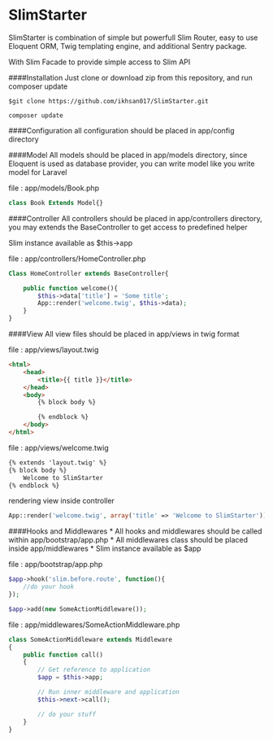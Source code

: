SlimStarter
===========

SlimStarter is combination of simple but powerfull Slim Router, easy to use Eloquent ORM, Twig templating engine, 
and additional Sentry package.

With Slim Facade to provide simple access to Slim API

####Installation
Just clone or download zip from this repository, and run composer update

```
$git clone https://github.com/ikhsan017/SlimStarter.git
```

```
composer update
```

####Configuration
all configuration should be placed in app/config directory

####Model
All models should be placed in app/models directory, since Eloquent is used as database provider, 
you can write model like you write model for Laravel

file : app/models/Book.php
```php
class Book Extends Model{}
```

####Controller
All controllers should be placed in app/controllers directory, you may extends the BaseController to get access to predefined helper

Slim instance available as $this->app

file : app/controllers/HomeController.php
```php
Class HomeController extends BaseController{

    public function welcome(){
        $this->data['title'] = 'Some title';
        App::render('welcome.twig', $this->data);
    }
}
```

####View
All view files should be placed in app/views in twig format

file : app/views/layout.twig
```html
<html>
    <head>
        <title>{{ title }}</title>
    </head>
    <body>
        {% block body %}

        {% endblock %}
    </body>
</html>
```

file : app/views/welcome.twig
```html
{% extends 'layout.twig' %}
{% block body %}
    Welcome to SlimStarter
{% endblock %}

```

rendering view inside controller
```php
App::render('welcome.twig', array('title' => 'Welcome to SlimStarter'));
```

####Hooks and Middlewares
    * All hooks and middlewares should be called within app/bootstrap/app.php
    * All middlewares class should be placed inside app/middlewares
    * Slim instance available as $app

file : app/bootstrap/app.php
```php
$app->hook('slim.before.route', function(){
    //do your hook
});

$app->add(new SomeActionMiddleware());
```

file : app/middlewares/SomeActionMiddleware.php
```php
class SomeActionMiddleware extends Middleware
{
    public function call()
    {
        // Get reference to application
        $app = $this->app;

        // Run inner middleware and application
        $this->next->call();

        // do your stuff
    }
}
```
